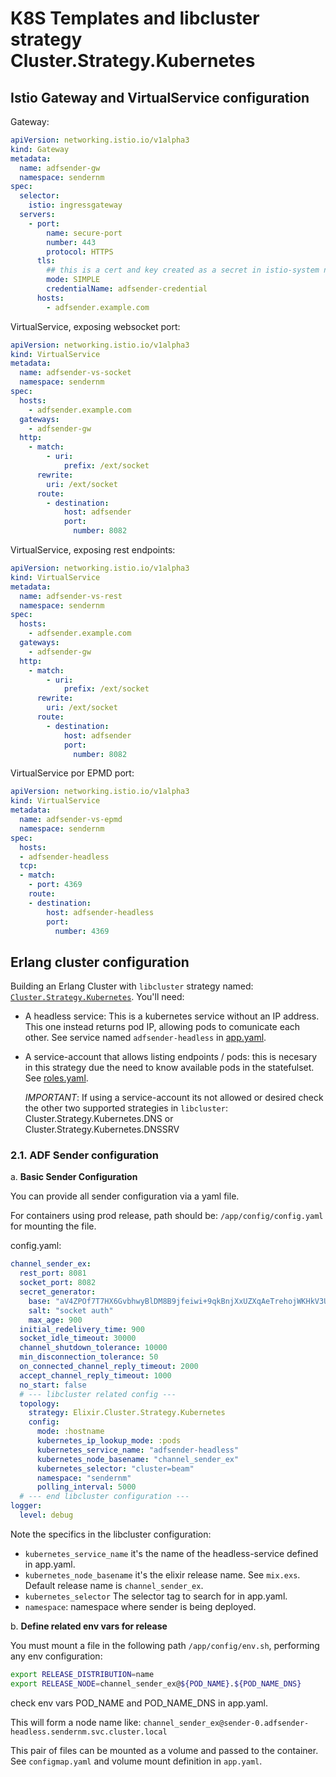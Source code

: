 # K8S Templates and libcluster strategy Cluster.Strategy.Kubernetes

## Istio Gateway and VirtualService configuration

Gateway:

```yaml
apiVersion: networking.istio.io/v1alpha3
kind: Gateway
metadata:
  name: adfsender-gw
  namespace: sendernm
spec:
  selector:
    istio: ingressgateway 
  servers:
    - port:
        name: secure-port
        number: 443
        protocol: HTTPS
      tls:
        ## this is a cert and key created as a secret in istio-system namespace
        mode: SIMPLE
        credentialName: adfsender-credential
      hosts:
        - adfsender.example.com
```

VirtualService, exposing websocket port:

```yaml
apiVersion: networking.istio.io/v1alpha3
kind: VirtualService
metadata:
  name: adfsender-vs-socket
  namespace: sendernm
spec:
  hosts:
    - adfsender.example.com
  gateways:
    - adfsender-gw
  http:
    - match:
        - uri:
            prefix: /ext/socket
      rewrite:
        uri: /ext/socket
      route:
        - destination:
            host: adfsender
            port:
              number: 8082
```

VirtualService, exposing rest endpoints:


```yaml
apiVersion: networking.istio.io/v1alpha3
kind: VirtualService
metadata:
  name: adfsender-vs-rest
  namespace: sendernm
spec:
  hosts:
    - adfsender.example.com
  gateways:
    - adfsender-gw
  http:
    - match:
        - uri:
            prefix: /ext/socket
      rewrite:
        uri: /ext/socket
      route:
        - destination:
            host: adfsender
            port:
              number: 8082
```

VirtualService por EPMD port:

  ```yaml
  apiVersion: networking.istio.io/v1alpha3
  kind: VirtualService
  metadata:
    name: adfsender-vs-epmd
    namespace: sendernm
  spec:
    hosts:
    - adfsender-headless
    tcp:
    - match:
      - port: 4369
      route:
      - destination:
          host: adfsender-headless
          port:
            number: 4369   
  ```

## Erlang cluster configuration

Building an Erlang Cluster with `libcluster` strategy named:  [`Cluster.Strategy.Kubernetes`](https://hexdocs.pm/libcluster/Cluster.Strategy.Kubernetes.html). You'll need:

- A headless service: This is a kubernetes service without an IP address. This one instead returns pod IP, allowing pods to comunicate each other. See service named `adfsender-headless` in [app.yaml](./app.yaml).

- A service-account that allows listing endpoints / pods: this is necesary in this strategy due the need to know available pods in the statefulset. See [roles.yaml](./roles.yaml). 

  *IMPORTANT*: If using a service-account its not allowed or desired check the other two supported strategies in `libcluster`: Cluster.Strategy.Kubernetes.DNS or Cluster.Strategy.Kubernetes.DNSSRV

### 2.1. ADF Sender configuration

a. **Basic Sender Configuration**

You can provide all sender configuration via a yaml file. 

For containers using prod release, path should be: `/app/config/config.yaml` for mounting the file.

config.yaml:
```yaml
channel_sender_ex:
  rest_port: 8081
  socket_port: 8082
  secret_generator:
    base: "aV4ZPOf7T7HX6GvbhwyBlDM8B9jfeiwi+9qkBnjXxUZXqAeTrehojWKHkV3U0kGc"
    salt: "socket auth"
    max_age: 900
  initial_redelivery_time: 900
  socket_idle_timeout: 30000
  channel_shutdown_tolerance: 10000
  min_disconnection_tolerance: 50
  on_connected_channel_reply_timeout: 2000
  accept_channel_reply_timeout: 1000
  no_start: false
  # --- libcluster related config ---
  topology:
    strategy: Elixir.Cluster.Strategy.Kubernetes
    config: 
      mode: :hostname
      kubernetes_ip_lookup_mode: :pods
      kubernetes_service_name: "adfsender-headless"
      kubernetes_node_basename: "channel_sender_ex"
      kubernetes_selector: "cluster=beam"
      namespace: "sendernm"
      polling_interval: 5000
  # --- end libcluster configuration ---
logger:
  level: debug
```

Note the specifics in the libcluster configuration:

- `kubernetes_service_name` it's the name of the headless-service defined in app.yaml.
- `kubernetes_node_basename` it's the elixir release name. See `mix.exs`. Default release name is `channel_sender_ex`.
- `kubernetes_selector` The selector tag to search for in app.yaml.
- `namespace`: namespace where sender is being deployed.

b. **Define related env vars for release**

You must mount a file in the following path `/app/config/env.sh`, performing any env configuration:

```bash
export RELEASE_DISTRIBUTION=name
export RELEASE_NODE=channel_sender_ex@${POD_NAME}.${POD_NAME_DNS}
```

check env vars POD_NAME and POD_NAME_DNS in app.yaml.

This will form a node name like: `channel_sender_ex@sender-0.adfsender-headless.sendernm.svc.cluster.local`

This pair of files can be mounted as a volume and passed to the container. See `configmap.yaml` and volume mount definition in `app.yaml`.
